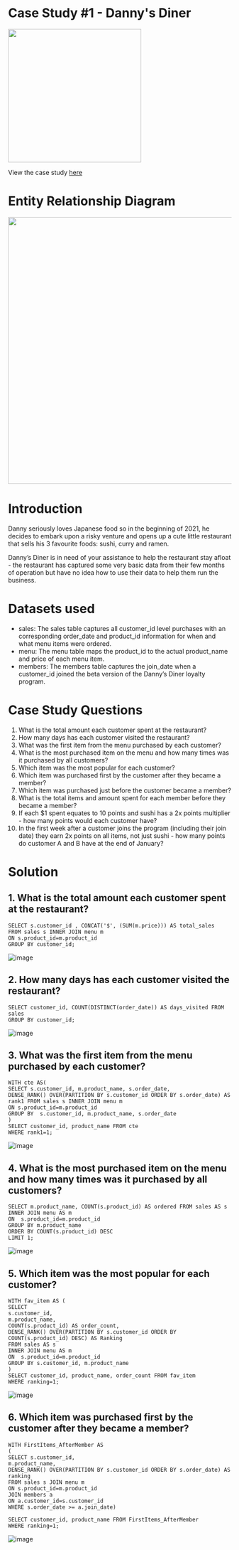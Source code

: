 # Case Study #1 - Danny's Diner

<img src="https://github.com/BhuvanaVengatesan/Danny-s-Diner-SQL-Challenges/assets/172362151/e31bcf7f-71cf-4963-8bfa-41a170d259bc" width="300">

View the case study [here](https://8weeksqlchallenge.com/case-study-1/)

# Entity Relationship Diagram

<img src="https://user-images.githubusercontent.com/81607668/127271130-dca9aedd-4ca9-4ed8-b6ec-1e1920dca4a8.png" width="600">

# Introduction

Danny seriously loves Japanese food so in the beginning of 2021, he decides to embark upon a risky venture and opens up a cute little restaurant that sells his 3 favourite foods: sushi, curry and ramen.

Danny’s Diner is in need of your assistance to help the restaurant stay afloat - the restaurant has captured some very basic data from their few months of operation but have no idea how to use their data to help them run the business.

# Datasets used
* sales: The sales table captures all customer_id level purchases with an corresponding order_date and product_id information for when and what menu items were ordered.
* menu: The menu table maps the product_id to the actual product_name and price of each menu item.
* members: The members table captures the join_date when a customer_id joined the beta version of the Danny’s Diner loyalty program.

# Case Study Questions
1. What is the total amount each customer spent at the restaurant?
2. How many days has each customer visited the restaurant?
3. What was the first item from the menu purchased by each customer?
4. What is the most purchased item on the menu and how many times was it purchased by all customers?
5. Which item was the most popular for each customer?
6. Which item was purchased first by the customer after they became a member?
7. Which item was purchased just before the customer became a member?
8. What is the total items and amount spent for each member before they became a member?
9. If each $1 spent equates to 10 points and sushi has a 2x points multiplier - how many points would each customer have?
10. In the first week after a customer joins the program (including their join date) they earn 2x points on all items, not just sushi - how many points do customer A and B have at the end of January?

# Solution
## 1. What is the total amount each customer spent at the restaurant?

```
SELECT s.customer_id , CONCAT('$', (SUM(m.price))) AS total_sales
FROM sales s INNER JOIN menu m
ON s.product_id=m.product_id
GROUP BY customer_id;
```

![image](https://github.com/BhuvanaVengatesan/Danny-s-Diner-SQL-Challenges/assets/172362151/e2a265b4-5172-478b-8edf-72740cd883d3)

## 2. How many days has each customer visited the restaurant?
```
SELECT customer_id, COUNT(DISTINCT(order_date)) AS days_visited FROM sales
GROUP BY customer_id;
```
![image](https://github.com/BhuvanaVengatesan/Danny-s-Diner-SQL-Challenges/assets/172362151/7afb7197-bc62-4910-9448-687f82cf02d7)

## 3. What was the first item from the menu purchased by each customer?
```
WITH cte AS(
SELECT s.customer_id, m.product_name, s.order_date, 
DENSE_RANK() OVER(PARTITION BY s.customer_id ORDER BY s.order_date) AS rank1 FROM sales s INNER JOIN menu m
ON s.product_id=m.product_id
GROUP BY  s.customer_id, m.product_name, s.order_date
)
SELECT customer_id, product_name FROM cte
WHERE rank1=1;
```
![image](https://github.com/BhuvanaVengatesan/Danny-s-Diner-SQL-Challenges/assets/172362151/dcf2cd3e-a3f7-4c1d-b670-b03dbb64a811)

## 4. What is the most purchased item on the menu and how many times was it purchased by all customers?
```
SELECT m.product_name, COUNT(s.product_id) AS ordered FROM sales AS s 
INNER JOIN menu AS m
ON  s.product_id=m.product_id
GROUP BY m.product_name
ORDER BY COUNT(s.product_id) DESC
LIMIT 1;
```
![image](https://github.com/BhuvanaVengatesan/Danny-s-Diner-SQL-Challenges/assets/172362151/adbc6ea0-0075-46fe-ada8-7f24b6c5a741)

## 5. Which item was the most popular for each customer?

```
WITH fav_item AS (
SELECT 
s.customer_id, 
m.product_name, 
COUNT(s.product_id) AS order_count,
DENSE_RANK() OVER(PARTITION BY s.customer_id ORDER BY COUNT(s.product_id) DESC) AS Ranking
FROM sales AS s 
INNER JOIN menu AS m
ON  s.product_id=m.product_id
GROUP BY s.customer_id, m.product_name
)
SELECT customer_id, product_name, order_count FROM fav_item
WHERE ranking=1;

```
![image](https://github.com/BhuvanaVengatesan/Danny-s-Diner-SQL-Challenges/assets/172362151/6b1d7024-7da2-4767-beaa-0dcefb885ef6)

## 6. Which item was purchased first by the customer after they became a member?
```
WITH FirstItems_AfterMember AS
( 
SELECT s.customer_id, 
m.product_name, 
DENSE_RANK() OVER(PARTITION BY s.customer_id ORDER BY s.order_date) AS ranking 
FROM sales s JOIN menu m
ON s.product_id=m.product_id 
JOIN members a 
ON a.customer_id=s.customer_id 
WHERE s.order_date >= a.join_date)

SELECT customer_id, product_name FROM FirstItems_AfterMember
WHERE ranking=1;

```
![image](https://github.com/BhuvanaVengatesan/Danny-s-Diner-SQL-Challenges/assets/172362151/68a30af4-411f-415c-bdc4-a31d07bbe39d)

